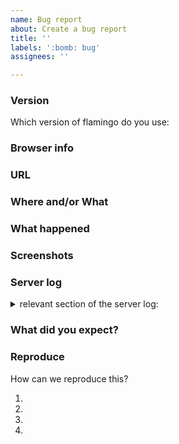 ```yaml
---
name: Bug report
about: Create a bug report
title: ''
labels: ':bomb: bug'
assignees: ''

---
```



### Version
Which version of flamingo do you use: <!-- go to http://<server>/viewer-admin/about.jsp or http://<server>/viewer/about.jsp and paste below -->

### Browser info
<!-- Which browser are you using? visit https://whichbrowser.net/ and paste the information below -->

### URL
<!-- Where can we find an application which has the bug? -->

### Where and/or What
<!--Was it in the viewer or the viewer-admin? Which page and which component? -->

### What happened
<!-- Something odd/unexpected/terrible happened. Tell us everything! -->

### Screenshots
<!-- please resize your browser window before capturing and remember to blur-out any sensitive data in the image before uploading -->

### Server log
<details><summary>relevant section of the server log:</summary>

```

DOUBLECLICK_n_PASTE_HERE

```

</details>


### What did you expect?
<!-- What should have happened? -->

### Reproduce
How can we reproduce this? <!-- A detailed, step-by-step explanation helps us to understand what went wrong. -->

  1. 
  2. 
  3. 
  4. 
  
  
